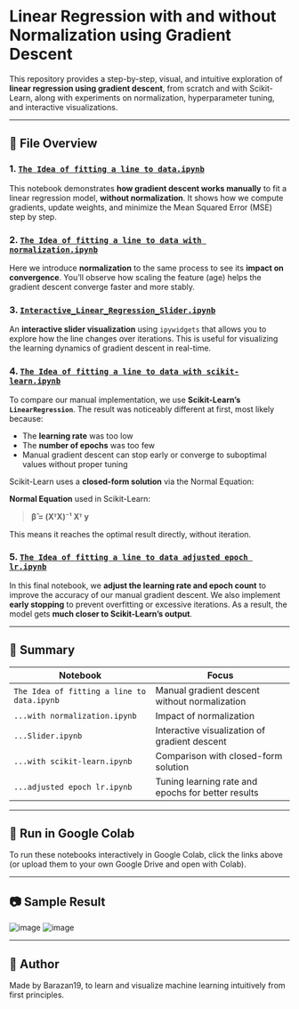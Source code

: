 # Linear Regression with and without Normalization using Gradient Descent

This repository provides a step-by-step, visual, and intuitive exploration of **linear regression using gradient descent**, from scratch and with Scikit-Learn, along with experiments on normalization, hyperparameter tuning, and interactive visualizations.

---

## 📁 File Overview

### 1. [`The Idea of fitting a line to data.ipynb`](https://colab.research.google.com/drive/your_link_here)
This notebook demonstrates **how gradient descent works manually** to fit a linear regression model, **without normalization**. It shows how we compute gradients, update weights, and minimize the Mean Squared Error (MSE) step by step.

### 2. [`The Idea of fitting a line to data with normalization.ipynb`](https://colab.research.google.com/drive/your_link_here)
Here we introduce **normalization** to the same process to see its **impact on convergence**. You’ll observe how scaling the feature (age) helps the gradient descent converge faster and more stably.

### 3. [`Interactive_Linear_Regression_Slider.ipynb`](https://colab.research.google.com/drive/your_link_here)
An **interactive slider visualization** using `ipywidgets` that allows you to explore how the line changes over iterations. This is useful for visualizing the learning dynamics of gradient descent in real-time.

### 4. [`The Idea of fitting a line to data with scikit-learn.ipynb`](https://colab.research.google.com/drive/your_link_here)
To compare our manual implementation, we use **Scikit-Learn’s `LinearRegression`**. The result was noticeably different at first, most likely because:
- The **learning rate** was too low
- The **number of epochs** was too few
- Manual gradient descent can stop early or converge to suboptimal values without proper tuning

Scikit-Learn uses a **closed-form solution** via the Normal Equation:

**Normal Equation** used in Scikit-Learn:

> **β̂ = (XᵀX)⁻¹ Xᵀ y**


This means it reaches the optimal result directly, without iteration.

### 5. [`The Idea of fitting a line to data adjusted epoch lr.ipynb`](https://colab.research.google.com/drive/your_link_here)
In this final notebook, we **adjust the learning rate and epoch count** to improve the accuracy of our manual gradient descent. We also implement **early stopping** to prevent overfitting or excessive iterations. As a result, the model gets **much closer to Scikit-Learn’s output**.

---

## 📌 Summary

| Notebook | Focus |
|----------|-------|
| `The Idea of fitting a line to data.ipynb` | Manual gradient descent without normalization |
| `...with normalization.ipynb` | Impact of normalization |
| `...Slider.ipynb` | Interactive visualization of gradient descent |
| `...with scikit-learn.ipynb` | Comparison with closed-form solution |
| `...adjusted epoch lr.ipynb` | Tuning learning rate and epochs for better results |

---

## 🚀 Run in Google Colab

To run these notebooks interactively in Google Colab, click the links above (or upload them to your own Google Drive and open with Colab).

---

## 📷 Sample Result

![image](https://github.com/user-attachments/assets/b3234085-d336-4413-a73c-a93c86dd3c0d)
![image](https://github.com/user-attachments/assets/87edd1f9-5121-4f6e-a2df-2eb88c598aa8)


---

## 🧠 Author

Made by Barazan19, to learn and visualize machine learning intuitively from first principles.

